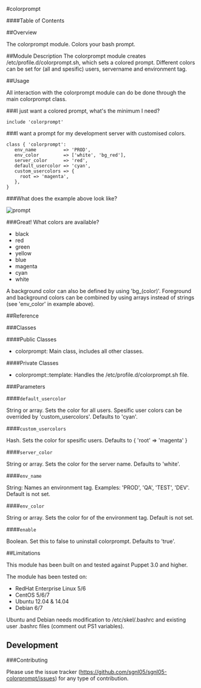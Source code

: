 #colorprompt

####Table of Contents

##Overview

The colorprompt module. Colors your bash prompt.

##Module Description
The colorprompt module creates /etc/profile.d/colorprompt.sh, which sets a colored prompt. Different colors can be set for (all and spesific) users, servername and environment tag.

##Usage

All interaction with the colorprompt module can do be done through the main colorprompt class.

###I just want a colored prompt, what's the minimum I need?

```puppet
include 'colorprompt'
```

###I want a prompt for my development server with customised colors.

```puppet
class { 'colorprompt':
   env_name          => 'PROD',
   env_color         => ['white', 'bg_red'],
   server_color      => 'red',
   default_usercolor => 'cyan',
   custom_usercolors => {
     root => 'magenta',
   },
}
```

###What does the example above look like?

![prompt](https://raw.githubusercontent.com/sgnl05/sgnl05-colorprompt/master/example.png)

###Great! What colors are available?

* black
* red
* green
* yellow
* blue
* magenta
* cyan
* white

A background color can also be defined by using 'bg_(color)'. Foreground and background colors can be combined by using arrays instead of strings (see 'env_color' in example above).

##Reference

###Classes

####Public Classes

* colorprompt: Main class, includes all other classes.

####Private Classes

* colorprompt::template: Handles the /etc/profile.d/colorprompt.sh file.

###Parameters

####`default_usercolor`

String or array. Sets the color for all users. Spesific user colors can be overrided by 'custom_usercolors'. Defaults to 'cyan'.

####`custom_usercolors`

Hash. Sets the color for spesific users. Defaults to { 'root' => 'magenta' }

####`server_color`

String or array. Sets the color for the server name. Defaults to 'white'.

####`env_name`

String: Names an environment tag. Examples: 'PROD', 'QA', 'TEST', 'DEV'. Default is not set. 

####`env_color`

String or array. Sets the color for of the environment tag. Default is not set. 

####`enable`

Boolean. Set this to false to uninstall colorprompt. Defaults to 'true'.

##Limitations

This module has been built on and tested against Puppet 3.0 and higher.

The module has been tested on:
* RedHat Enterprise Linux 5/6
* CentOS 5/6/7
* Ubuntu 12.04 & 14.04
* Debian 6/7

Ubuntu and Debian needs modification to /etc/skel/.bashrc and existing user .bashrc files (comment out PS1 variables).

## Development

###Contributing

Please use the issue tracker (https://github.com/sgnl05/sgnl05-colorprompt/issues) for any type of contribution. 
